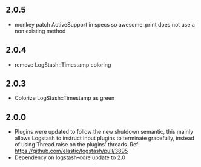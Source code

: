 ## 2.0.5
 - monkey patch ActiveSupport in specs so awesome_print does not use a non existing method
## 2.0.4
 - remove LogStash::Timestamp coloring
## 2.0.3
 - Colorize LogStash::Timestamp as green
## 2.0.0
 - Plugins were updated to follow the new shutdown semantic, this mainly allows Logstash to instruct input plugins to terminate gracefully,
   instead of using Thread.raise on the plugins' threads. Ref: https://github.com/elastic/logstash/pull/3895
 - Dependency on logstash-core update to 2.0

